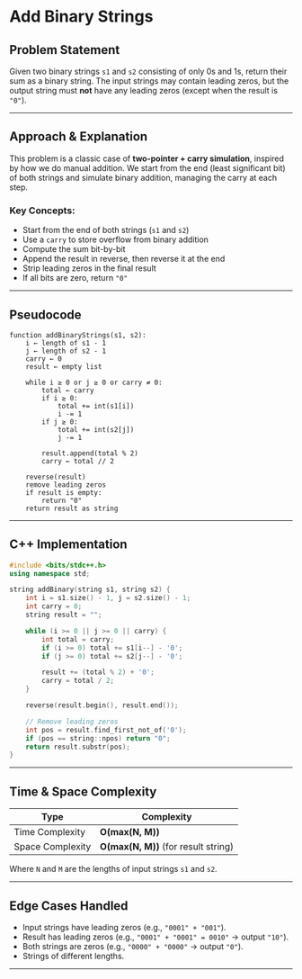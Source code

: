 
# Add Binary Strings

## Problem Statement

Given two binary strings `s1` and `s2` consisting of only 0s and 1s, return their sum as a binary string. The input strings may contain leading zeros, but the output string must **not** have any leading zeros (except when the result is `"0"`).

---

## Approach & Explanation

This problem is a classic case of **two-pointer + carry simulation**, inspired by how we do manual addition. We start from the end (least significant bit) of both strings and simulate binary addition, managing the carry at each step.

### Key Concepts:

- Start from the end of both strings (`s1` and `s2`)
- Use a `carry` to store overflow from binary addition
- Compute the sum bit-by-bit
- Append the result in reverse, then reverse it at the end
- Strip leading zeros in the final result
- If all bits are zero, return `"0"`

---

## Pseudocode

```text
function addBinaryStrings(s1, s2):
    i ← length of s1 - 1
    j ← length of s2 - 1
    carry ← 0
    result ← empty list

    while i ≥ 0 or j ≥ 0 or carry ≠ 0:
        total ← carry
        if i ≥ 0:
            total += int(s1[i])
            i -= 1
        if j ≥ 0:
            total += int(s2[j])
            j -= 1

        result.append(total % 2)
        carry ← total // 2

    reverse(result)
    remove leading zeros
    if result is empty:
        return "0"
    return result as string
```

---

## C++ Implementation

```cpp
#include <bits/stdc++.h>
using namespace std;

string addBinary(string s1, string s2) {
    int i = s1.size() - 1, j = s2.size() - 1;
    int carry = 0;
    string result = "";

    while (i >= 0 || j >= 0 || carry) {
        int total = carry;
        if (i >= 0) total += s1[i--] - '0';
        if (j >= 0) total += s2[j--] - '0';

        result += (total % 2) + '0';
        carry = total / 2;
    }

    reverse(result.begin(), result.end());

    // Remove leading zeros
    int pos = result.find_first_not_of('0');
    if (pos == string::npos) return "0";
    return result.substr(pos);
}
```

---

## Time & Space Complexity

| Type            | Complexity                 |
|-----------------|----------------------------|
| Time Complexity | **O(max(N, M))**           |
| Space Complexity| **O(max(N, M))** (for result string) |

Where `N` and `M` are the lengths of input strings `s1` and `s2`.

---

## Edge Cases Handled

- Input strings have leading zeros (e.g., `"0001" + "001"`).
- Result has leading zeros (e.g., `"0001" + "0001" = 0010"` → output `"10"`).
- Both strings are zeros (e.g., `"0000" + "0000"` → output `"0"`).
- Strings of different lengths.

---

